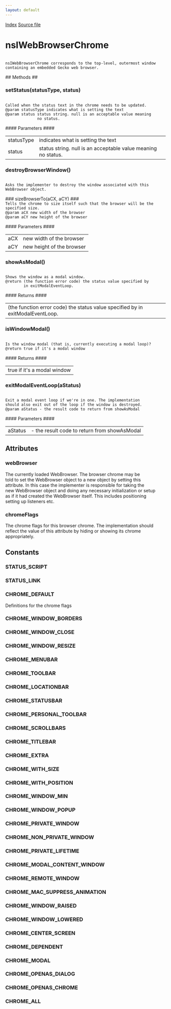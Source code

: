 ```yaml
---
layout: default
---
```

<div id='links'><a href="../index.html">Index</a>
<a href="http://dxr.mozilla.org/mozilla-central/source/embedding/browser/nsIWebBrowserChrome.idl">Source file</a>
</div>

# nsIWebBrowserChrome #
<code>  
nsIWebBrowserChrome corresponds to the top-level, outermost window  
containing an embedded Gecko web browser.  
  
</code>
## Methods ##

### setStatus(statusType, status) ###
<code>  
Called when the status text in the chrome needs to be updated.  
@param statusType indicates what is setting the text  
@param status status string. null is an acceptable value meaning  
              no status.  
  
</code>
#### Parameters ####

<table>

<tr>
<td>statusType</td>
<td>indicates what is setting the text  
</td>
</tr>

<tr>
<td>status</td>
<td>status string. null is an acceptable value meaning  
              no status.  
</td>
</tr>

</table>

### destroyBrowserWindow() ###
<code>  
Asks the implementer to destroy the window associated with this  
WebBrowser object.  
  
</code>
### sizeBrowserTo(aCX, aCY) ###
<code>  
Tells the chrome to size itself such that the browser will be the   
specified size.  
@param aCX new width of the browser  
@param aCY new height of the browser  
  
</code>
#### Parameters ####

<table>

<tr>
<td>aCX</td>
<td>new width of the browser  
</td>
</tr>

<tr>
<td>aCY</td>
<td>new height of the browser  
</td>
</tr>

</table>

### showAsModal() ###
<code>  
Shows the window as a modal window.  
@return (the function error code) the status value specified by  
        in exitModalEventLoop.  
  
</code>
#### Returns ####

<table>

<tr>
<td>(the function error code) the status value specified by  
        in exitModalEventLoop.  
</td>
</tr>

</table>

### isWindowModal() ###
<code>  
Is the window modal (that is, currently executing a modal loop)?  
@return true if it's a modal window  
  
</code>
#### Returns ####

<table>

<tr>
<td>true if it's a modal window  
</td>
</tr>

</table>

### exitModalEventLoop(aStatus) ###
<code>  
Exit a modal event loop if we're in one. The implementation  
should also exit out of the loop if the window is destroyed.  
@param aStatus - the result code to return from showAsModal  
  
</code>
#### Parameters ####

<table>

<tr>
<td>aStatus</td>
<td>- the result code to return from showAsModal  
</td>
</tr>

</table>

## Attributes ##

### webBrowser ###
  
The currently loaded WebBrowser.  The browser chrome may be  
told to set the WebBrowser object to a new object by setting this  
attribute.  In this case the implementer is responsible for taking the   
new WebBrowser object and doing any necessary initialization or setup   
as if it had created the WebBrowser itself.  This includes positioning  
setting up listeners etc.  
  

### chromeFlags ###
  
The chrome flags for this browser chrome. The implementation should  
reflect the value of this attribute by hiding or showing its chrome  
appropriately.  
  

## Constants ##

### STATUS_SCRIPT ###

### STATUS_LINK ###

### CHROME_DEFAULT ###
  
Definitions for the chrome flags  
  

### CHROME_WINDOW_BORDERS ###

### CHROME_WINDOW_CLOSE ###

### CHROME_WINDOW_RESIZE ###

### CHROME_MENUBAR ###

### CHROME_TOOLBAR ###

### CHROME_LOCATIONBAR ###

### CHROME_STATUSBAR ###

### CHROME_PERSONAL_TOOLBAR ###

### CHROME_SCROLLBARS ###

### CHROME_TITLEBAR ###

### CHROME_EXTRA ###

### CHROME_WITH_SIZE ###

### CHROME_WITH_POSITION ###

### CHROME_WINDOW_MIN ###

### CHROME_WINDOW_POPUP ###

### CHROME_PRIVATE_WINDOW ###

### CHROME_NON_PRIVATE_WINDOW ###

### CHROME_PRIVATE_LIFETIME ###

### CHROME_MODAL_CONTENT_WINDOW ###

### CHROME_REMOTE_WINDOW ###

### CHROME_MAC_SUPPRESS_ANIMATION ###

### CHROME_WINDOW_RAISED ###

### CHROME_WINDOW_LOWERED ###

### CHROME_CENTER_SCREEN ###

### CHROME_DEPENDENT ###

### CHROME_MODAL ###

### CHROME_OPENAS_DIALOG ###

### CHROME_OPENAS_CHROME ###

### CHROME_ALL ###
